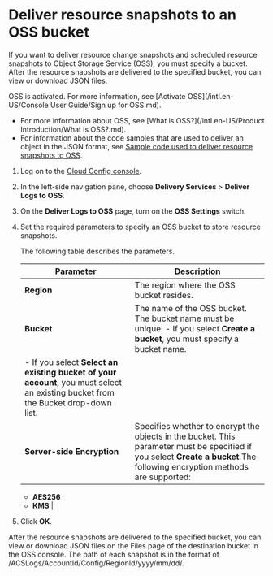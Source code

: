 # Deliver resource snapshots to an OSS bucket

If you want to deliver resource change snapshots and scheduled resource snapshots to Object Storage Service \(OSS\), you must specify a bucket. After the resource snapshots are delivered to the specified bucket, you can view or download JSON files.

OSS is activated. For more information, see [Activate OSS](/intl.en-US/Console User Guide/Sign up for OSS.md).

-   For more information about OSS, see [What is OSS?](/intl.en-US/Product Introduction/What is OSS?.md).
-   For information about the code samples that are used to deliver an object in the JSON format, see [Sample code used to deliver resource snapshots to OSS]().

1.  Log on to the [Cloud Config console](https://config.console.aliyun.com).

2.  In the left-side navigation pane, choose **Delivery Services** \> **Deliver Logs to OSS**.

3.  On the **Deliver Logs to OSS** page, turn on the **OSS Settings** switch.

4.  Set the required parameters to specify an OSS bucket to store resource snapshots.

    The following table describes the parameters.

    |Parameter|Description|
    |---------|-----------|
    |**Region**|The region where the OSS bucket resides.|
    |**Bucket**|The name of the OSS bucket. The bucket name must be unique.    -   If you select **Create a bucket**, you must specify a bucket name.
    -   If you select **Select an existing bucket of your account**, you must select an existing bucket from the Bucket drop-down list. |
    |**Server-side Encryption**|Specifies whether to encrypt the objects in the bucket. This parameter must be specified if you select **Create a bucket**.The following encryption methods are supported:

    -   **AES256**
    -   **KMS** |

5.  Click **OK**.


After the resource snapshots are delivered to the specified bucket, you can view or download JSON files on the Files page of the destination bucket in the OSS console. The path of each snapshot is in the format of /ACSLogs/AccountId/Config/RegionId/yyyy/mm/dd/.

